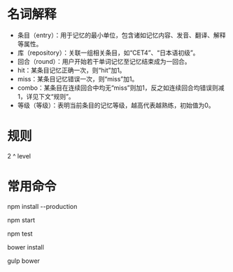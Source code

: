 名词解释
========

* 条目（entry）：用于记忆的最小单位，包含诸如记忆内容、发音、翻译、解释等属性。
* 库（repository）：关联一组相关条目，如“CET4”、“日本语初级”。
* 回合（round）：用户开始若干单词记忆至记忆结束成为一回合。
* hit：某条目记忆正确一次，则“hit”加1。
* miss：某条目记忆错误一次，则“miss”加1。
* combo：某条目在连续回合中均无“miss”则加1，反之如连续回合均错误则减1，详见下文“规则”。
* 等级（等级）：表明当前条目的记忆等级，越高代表越熟练，初始值为0。

规则
====

2 ^ level

常用命令
========

npm install --production

npm start

npm test

bower install

gulp bower